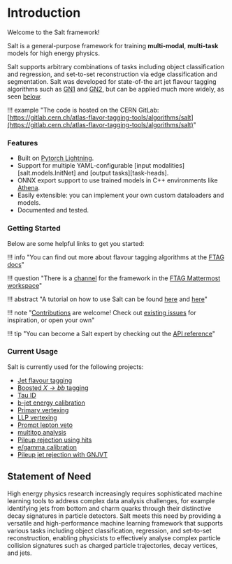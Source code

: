 # Introduction

Welcome to the Salt framework!

Salt is a general-purpose framework for training **multi-modal**, **multi-task** models for high energy physics.

Salt supports arbitrary combinations of tasks including object classification and regression, and set-to-set reconstruction via edge classification and segmentation.
Salt was developed for state-of-the art jet flavour tagging algorithms such as [GN1](https://ftag-docs.docs.cern.ch/algorithms/taggers/GN1/) and [GN2](https://ftag-docs.docs.cern.ch/algorithms/taggers/GN2/), but can be applied much more widely, as seen [below](#current-usage).

!!! example "The code is hosted on the CERN GitLab: [https://gitlab.cern.ch/atlas-flavor-tagging-tools/algorithms/salt](https://gitlab.cern.ch/atlas-flavor-tagging-tools/algorithms/salt)"

### Features

- Built on [Pytorch Lightning](https://lightning.ai/docs/pytorch/stable/).
- Support for multiple YAML-configurable [input modalities][salt.models.InitNet] and [output tasks][task-heads].
- ONNX export support to use trained models in C++ environments like [Athena](https://gitlab.cern.ch/atlas/athena/).
- Easily extensible: you can implement your own custom dataloaders and models.
- Documented and tested.

### Getting Started

Below are some helpful links to get you started:

!!! info "You can find out more about flavour tagging algorithms at the [FTAG docs](https://ftag.docs.cern.ch/)"

!!! question "There is a [channel](https://mattermost.web.cern.ch/aft-algs/channels/gnns) for the framework in the [FTAG Mattermost workspace](https://mattermost.web.cern.ch/signup_user_complete/?id=1wicts5csjd49kg7uymwwt9aho&md=link&sbr=su)"

!!! abstract "A tutorial on how to use Salt can be found [here](tutorial.md) and [here](tutorial-Xbb.md)"

!!! note "[Contributions](contributing) are welcome! Check out [existing issues](https://gitlab.cern.ch/atlas-flavor-tagging-tools/algorithms/salt/-/issues) for inspiration, or open your own"

!!! tip "You can become a Salt expert by checking out the [API reference](api/data)"

### Current Usage

Salt is currently used for the following projects:

- [Jet flavour tagging](https://ftag-docs.docs.cern.ch/algorithms/taggers/GN2/)
- [Boosted $X \rightarrow bb$ tagging](https://cds.cern.ch/record/2866601)
- [Tau ID](https://indico.cern.ch/event/1280531/timetable/?view=standard#153-new-identification-and-tag)
- [b-jet energy calibration](https://indico.cern.ch/event/1280531/timetable/?view=standard#131-b-jet-regression-effort-su)
- [Primary vertexing](https://indico.cern.ch/event/1311519/timetable/?view=standard#25-leveraging-the-ftag-softwar)
- [LLP vertexing](https://indico.cern.ch/event/1311519/timetable/?view=standard#25-leveraging-the-ftag-softwar)
- [Prompt lepton veto](https://indico.cern.ch/event/1341494/contributions/5647850/attachments/2742923/4771964/PLIV_ftagTPLT_20231030_pgadow.pdf)
- [multitop analysis](https://indico.cern.ch/event/1344154/contributions/5657769/subcontributions/452377/attachments/2754554/4795867/metsai_20231115.pdf)
- [Pileup rejection using hits](https://its.cern.ch/jira/browse/ATR-28390)
- [e/gamma calibration](https://atlas.web.cern.ch/Atlas/GROUPS/PHYSICS/PLOTS/EGAM-2023-01/)
- [Pileup jet rejection with GNJVT](https://indico.cern.ch/event/1465013/contributions/6168106/attachments/2962190/5210357/GN-JVT%20Nov%206th%202024.pdf)


## Statement of Need

High energy physics research increasingly requires sophisticated machine learning tools to address complex data analysis challenges, for example identifying jets from bottom and charm quarks through their distinctive decay signatures in particle detectors. Salt meets this need by providing a versatile and high-performance machine learning framework that supports various tasks including object classification, regression, and set-to-set reconstruction, enabling physicists to effectively analyse complex particle collision signatures such as charged particle trajectories, decay vertices, and jets.
